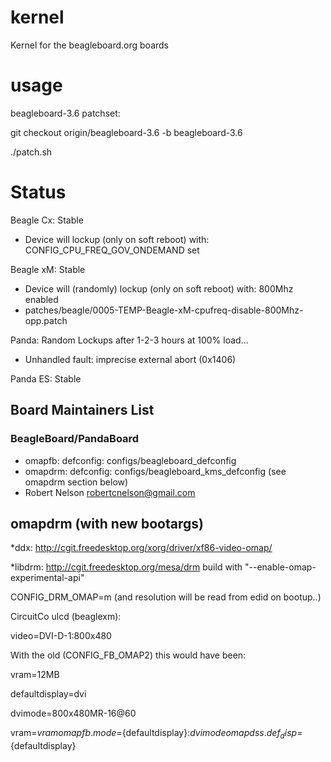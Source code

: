 kernel
======

Kernel for the beagleboard.org boards

usage
======

beagleboard-3.6 patchset:

git checkout origin/beagleboard-3.6 -b beagleboard-3.6

./patch.sh

Status
======

Beagle Cx: Stable

* Device will lockup (only on soft reboot) with: CONFIG_CPU_FREQ_GOV_ONDEMAND set

Beagle xM: Stable

* Device will (randomly) lockup (only on soft reboot) with: 800Mhz enabled
* patches/beagle/0005-TEMP-Beagle-xM-cpufreq-disable-800Mhz-opp.patch

Panda: Random Lockups after 1-2-3 hours at 100% load...

* Unhandled fault: imprecise external abort (0x1406)

Panda ES: Stable

Board Maintainers List
---------------------

### BeagleBoard/PandaBoard

* omapfb: defconfig: configs/beagleboard_defconfig
* omapdrm: defconfig: configs/beagleboard_kms_defconfig (see omapdrm section below)
* Robert Nelson <robertcnelson@gmail.com>

omapdrm (with new bootargs)
---------------------
*ddx: http://cgit.freedesktop.org/xorg/driver/xf86-video-omap/

*libdrm: http://cgit.freedesktop.org/mesa/drm build with "--enable-omap-experimental-api"

CONFIG_DRM_OMAP=m (and resolution will be read from edid on bootup..)

CircuitCo ulcd (beaglexm):

video=DVI-D-1:800x480

With the old (CONFIG_FB_OMAP2) this would have been:

vram=12MB

defaultdisplay=dvi

dvimode=800x480MR-16@60

vram=${vram} omapfb.mode=${defaultdisplay}:${dvimode} omapdss.def_disp=${defaultdisplay}
